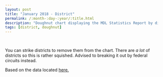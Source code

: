 ```yaml
---
layout: post
title: "January 2018 - District"
permalink: /:month-:day-:year/:title.html
description: "Doughnut chart displaying the MDL Statistics Report by district."
tags: [district, doughnut]
---
```


<canvas id="doughnut" width="400" height="200"></canvas>


<script>
let randomValue = () => Math.floor(Math.random() * 255);
let data = [2, 2, 8, 21, 4, 1, 2, 8, 1, 3, 1, 4, 1, 5, 1, 11, 1, 3, 1, 2, 1, 2, 5, 1, 12, 4, 2, 11, 4, 3, 2, 17, 1, 2, 5, 22, 4, 3, 1, 2, 1, 13, 1, 2, 1, 4, 2, 2, 1, 1, 6];
let colors = [];
for (let i = 0; i < data.length; i++) {
  colors.push(`rgb(${randomValue()}, ${randomValue()}, ${randomValue()})`,);
};
var ctx = document.querySelector("#doughnut");
var myBubbleChart = new Chart(ctx,{
    type: 'doughnut',
    data: {
      datasets: [{
        data: data,
        backgroundColor: colors
    }],
    labels: [
      'ALN',
      'AZ',
      'CAC',
      'CAN',
      'CAS',
      'CO',
      'CT',
      'DC',
      'DE',
      'FLM',
      'FLN',
      'FLS',
      'GAM',
      'ILC',
      'ILN',
      'INN',
      'KS',
      'KYE',
      'KYW',
      'LAE',
      'LAW',
      'MA',
      'MD',
      'MIE',
      'MN',
      'MOE',
      'MOW',
      'NH',
      'NJ',
      'NM',
      'NV',
      'NYE',
      'NYS',
      'OHN',
      'OHS',
      'OKN',
      'OKW',
      'OR',
      'PAE',
      'RI',
      'SC',
      'TNW',
      'TXN',
      'TXS',
      'VAE',
      'WVN',
      'WVS'
    ]
  }
});

</script>

<br>
<p>You can strike districts to remove them from the chart. There are <em>a lot</em> of districts so this is rather squished. Advised to breaking it out by federal circuits instead.</p>
<p>Based on the data located <a href="http://www.jpml.uscourts.gov/sites/jpml/files/Pending_MDL_Dockets_By_District-January-16-2018.pdf">here.</a>
</p>
